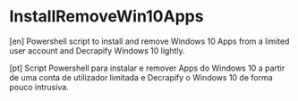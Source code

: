 # InstallRemoveWin10Apps

[en] Powershell script to install and remove Windows 10 Apps from a limited user account and Decrapify Windows 10 lightly.

[pt] Script Powershell para instalar e remover Apps do Windows 10 a partir de uma conta de utilizador limitada e Decrapify o Windows 10 de forma pouco intrusiva.
